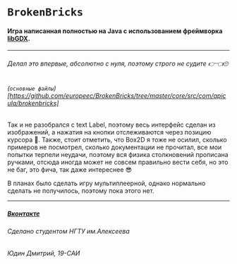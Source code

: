 # `BrokenBricks`
#### Игра написанная полностью на Java с использованием фреймворка [libGDX](http://www.libgdx.ru).
----

###### Делал это впервые, абсолютно с нуля, поэтому строго не судите 👉👈🙄
###### (`основные файлы`)[https://github.com/europeec/BrokenBricks/tree/master/core/src/com/apicula/brokenbricks]
Так и не разобрался с text Label, поэтому весь интерфейс сделан из изображений, а нажатия на кнопки отслеживаются через позицию курсора 🙈. Также, стоит отметить, что Box2D я тоже не осилил, сколько примеров не посмотрел, сколько документации не прочитал, все мои попытки терпели неудачи, поэтому вся физика столкновений прописана ручками, отсюда иногда может не совсем правильно вести себя, но это не баг, это фича, так даже интереснее 😎 

В планах было сделать игру мультиплеерной, однако нормально сделать не получилось, поэтому пока этого нет. 
____
##### [Вконтакте](https://vk.com/urtomorrow) 
###### Сделано студентом НГТУ им.Алексеева
###### Юдин Дмитрий, 19-САИ
